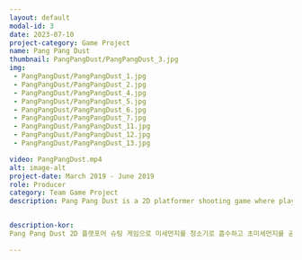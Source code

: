 ```yaml
---
layout: default
modal-id: 3
date: 2023-07-10
project-category: Game Project
name: Pang Pang Dust
thumbnail: PangPangDust/PangPangDust_3.jpg
img: 
 - PangPangDust/PangPangDust_1.jpg
 - PangPangDust/PangPangDust_2.jpg
 - PangPangDust/PangPangDust_4.jpg
 - PangPangDust/PangPangDust_5.jpg
 - PangPangDust/PangPangDust_6.jpg
 - PangPangDust/PangPangDust_7.jpg
 - PangPangDust/PangPangDust_11.jpg
 - PangPangDust/PangPangDust_12.jpg
 - PangPangDust/PangPangDust_13.jpg

video: PangPangDust.mp4
alt: image-alt
project-date: March 2019 - June 2019
role: Producer
category: Team Game Project
description: Pang Pang Dust is a 2D platformer shooting game where players use a vacuum cleaner to catch up fine dust particles, attack and purify ultrafine dust, and run to the finish line Players can move using the keyboard, shoot using the mouse, and enjoy the game using various items. <br/> This project was developed in C++ and implemented using a custom engine created by the professor, not a commercial engine. As the team's producer, I oversaw the members and was responsible for the game's health system, spawning dust, and character movement. I also handled the game's scoring system, map design, and created the shooting gauge. <br/> Since this was my first direct experience in creating a game, there were many shortcomings and challenges. However, I was able to learn about the skills required for game development and gain insights by collaborating with team members and working together harmoniously. Despite its shortcomings, this project provided a foundation for game development and allowed me to build a solid understanding of game projects.


description-kor: 
Pang Pang Dust 2D 플랫포머 슈팅 게임으로 미세먼지를 청소기로 흡수하고 초미세먼지를 공격해 정화하며 골인지점으로 달리는 게임입니다. 플레이어는 키보드로 이동하고 마우스를 이용해 슈팅 할 수 있으며 여러가지 아이템을 이용해 게임을 즐길 수 있습니다. <br/> 이 프로젝트는 c++로 제작되었으며 상용 엔진이 아니라 교수님이 직접 제작한 엔진으로 구현되어졌습니다. 저는 팀의 프로듀서로써 멤버들을 총괄하고 게임의 체력과 미세먼지의 생성과 캐릭터의 움직임을 담당하였습니다. 뿐만 아니라 게임의 스코어 시스템과 맵 디자인을 담당했고 슈팅의 게이지를 제작하였습니다. <br/> 직접적으로 게임을 처음 제작해본 프로젝트였기 때문에 부족한 점도 많았고 어려운 점도 많았지만 팀원들과 함께 화합하며 본격적으로 게임을 제작 할 때 어떤 능력들이 필요하고 것이 어떤 것인지에 대해 배워 갈 수 있었습니다. 부족한 점도 많았던 프로젝트였지만 게임 프로젝트에 대한 기초를 다질 수 있었던 프로젝트였습니다. 

---
```

